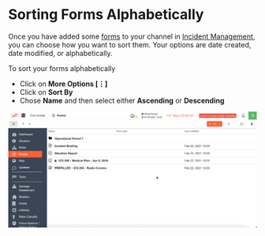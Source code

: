 # Sorting Forms Alphabetically

Once you have added some [forms](./) to your channel in [Incident Management](../getting-started.md), you can choose how you want to sort them. Your options are date created, date modified, or alphabetically.  
  
To sort your forms alphabetically

* Click on **More Options \[⋮\]**
* Click on **Sort By**
* Chose **Name** and then select either **Ascending** or **Descending** 

![](../../.gitbook/assets/sort-forms-alphabetically.gif)

